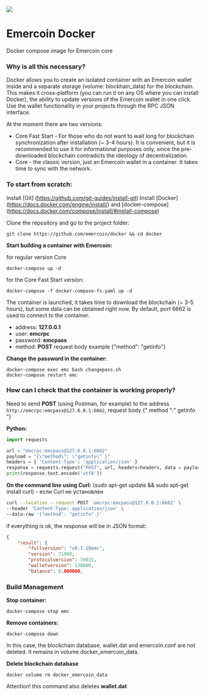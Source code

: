 ![](https://github.com/emercoin/docker/blob/main/docker.png)

# Emercoin Docker
Docker compose image for Emercoin core

### Why is all this necessary?

Docker allows you to create an isolated container with an Emercoin wallet inside and a separate storage (volume: blockhain_data) for the blockchain. This makes it cross-platform (you can run it on any OS where you can install Docker), the ability to update versions of the Emercoin wallet in one click. Use the wallet functionality in your projects through the RPC JSON interface.

At the moment there are two versions:
- Core Fast Start - For those who do not want to wait long for blockchain synchronization after installation (~ 3-4 hours). It is convenient, but it is recommended to use it for informational purposes only, since the pre-downloaded blockchain contradicts the ideology of decentralization.
- Core - the classic version, just an Emercoin wallet in a container. It takes time to sync with the network.

### To start from scratch:
 
Install [Git] (https://github.com/git-guides/install-git)
Install [Docker] (https://docs.docker.com/engine/install/) and [docker-compose] (https://docs.docker.com/compose/install/#install-compose)

Clone the repository and go to the project folder:
```
git clone https://github.com/emercoin/docker && cd docker
``` 

**Start building a container with Emercoin:**

for regular version Core
```
docker-compose up -d
```
for the Core Fast Start version:
```
docker-compose -f docker-compose-fs.yaml up -d
```

The container is launched, it takes time to download the blockchain (~ 3-5 hours), but some data can be obtained right now.
By default, port 6662 is used to connect to the container.

- address: **127.0.0.1**
- user: **emcrpc**
- password: **emcpass**
- method: **POST** request body example {"method": "getinfo"}

**Change the password in the container:**
```
docker-compose exec emc bash changepass.sh
docker-compose restart emc
```

### How can I check that the container is working properly?
Need to send **POST** (using Postman, for example)
to the address `http://emcrpc:emcpass@127.0.0.1:6662`, request body {" method ":" getinfo "}

**Python:**
```python
import requests

url = "emcrpc:emcpass@127.0.0.1:6662"
payload = "{\"method\": \"getinfo\" }"
headers = { 'Content-Type': 'application/json' }
response = requests.request("POST", url, headers=headers, data = payload)
print(response.text.encode('utf8'))
```

**On the command line using Curl:**
(sudo apt-get update && sudo apt-get install curl) - если Curl не установлен
```bash
curl --location --request POST 'emcrpc:emcpass@127.0.0.1:6662' \
--header 'Content-Type: application/json' \
--data-raw '{"method": "getinfo" }'
```
if everything is ok, the response will be in JSON format:
```JSON
{
    "result": {
        "fullversion": "v0.7.10emc",
        "version": 71000,
        "protocolversion": 70015,
        "walletversion": 130000,
        "balance": 0.000000,
```

### Build Management

**Stop container:**
```
docker-compose stop emc
```

**Remove containers:**
```
docker-compose down
```
In this case, the blockchain database, wallet.dat and emercoin.conf are not deleted. It remains in volume docker_emercoin_data.

**Delete blockchain database**
```
docker volume rm docker_emercoin_data
```
Attention! this command also deletes **wallet.dat**

